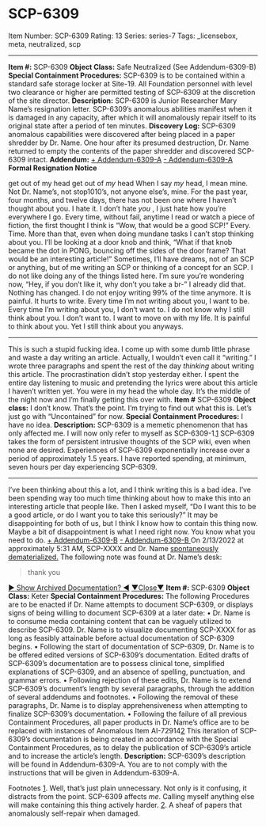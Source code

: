 # SCP-6309
Item Number: SCP-6309
Rating: 13
Series: series-7
Tags: _licensebox, meta, neutralized, scp

---

**Item #:** SCP-6309
**Object Class:** Safe Neutralized (See Addendum-6309-B)
**Special Containment Procedures:** SCP-6309 is to be contained within a standard safe storage locker at Site-19. All Foundation personnel with level two clearance or higher are permitted testing of SCP-6309 at the discretion of the site director.
**Description:** SCP-6309 is Junior Researcher Mary Name’s resignation letter. SCP-6309’s anomalous abilities manifest when it is damaged in any capacity, after which it will anomalously repair itself to its original state after a period of ten minutes.
**Discovery Log:** SCP-6309 anomalous capabilities were discovered after being placed in a paper shredder by Dr. Name. One hour after its presumed destruction, Dr. Name returned to empty the contents of the paper shredder and discovered SCP-6309 intact.
**Addendum:**
[\+ Addendum-6309-A](javascript:;)
[\- Addendum-6309-A](javascript:;)
**Formal Resignation Notice**
  
get out of my head 
get out of _my_ head
When I say _my_ head, I mean mine. Not Dr. Name’s, not stop1010’s, not anyone else’s, mine.
For the past year, four months, and twelve days, there has not been one where I haven’t thought about you. I hate it. I don’t hate _you_ , I just hate how you’re everywhere I go.
Every time, without fail, anytime I read or watch a piece of fiction, the first thought I think is “Wow, that would be a good SCP!”
Every. Time.
More than that, even when doing mundane tasks I can’t stop thinking about you. I’ll be looking at a door knob and think, “What if that knob became the dot in PONG, bouncing off the sides of the door frame? That would be an interesting article!”
Sometimes, I’ll have dreams, not of an SCP or anything, but of me writing an SCP or thinking of a concept for an SCP.
I do not like doing any of the things listed here.
I’m sure you’re wondering now, “Hey, if you don’t like it, why don’t you take a br-”
I already did that. Nothing has changed.
I do not enjoy writing 99% of the time anymore. It is painful. It hurts to write.
Every time I’m not writing about you, I want to be. Every time I’m writing about you, I don’t want to.
I do not know why I still think about you. I don’t want to. I want to move on with my life. It is painful to think about you. Yet I still think about you anyways.
* * *
This is such a stupid fucking idea. I come up with some dumb little phrase and waste a day writing an article. Actually, I wouldn’t even call it “writing.” I wrote three paragraphs and spent the rest of the day _thinking_ about writing this article.
The procrastination didn’t stop yesterday either. I spent the entire day listening to music and pretending the lyrics were about this article I haven’t written yet. You were in my head the whole day.
It’s the middle of the night now and I’m finally getting this over with.
**Item #** SCP-6309
**Object class:** I don’t know. That’s the point. I’m trying to find out what this is.
Let’s just go with “Uncontained” for now.
**Special Containment Procedures:** I have no idea.
**Description:** SCP-6309 is a memetic phenomenon that has only affected me. I will now only refer to myself as SCP-6309-1.[1](javascript:;)
SCP-6309 takes the form of persistent intrusive thoughts of the SCP wiki, even when none are desired. Experiences of SCP-6309 exponentially increase over a period of approximately 1.5 years.
I have reported spending, at minimum, seven hours per day experiencing SCP-6309.
* * *
I’ve been thinking about this a lot, and I think writing this is a bad idea. I’ve been spending way too much time thinking about how to make this into an interesting article that people like.
Then I asked myself,
“Do I want this to be a good article, or do I want you to take this seriously?”
It may be disappointing for both of us, but I think I know how to contain this thing now.
Maybe a bit of disappointment is what I need right now.
You know what you need to do.
[\+ Addendum-6309-B](javascript:;)
[\- Addendum-6309-B ](javascript:;)
On 2/13/2022 at approximately 5:31 AM, SCP-XXXX and Dr. Name [spontaneously dematerialized.](https://scp-wiki.wikidot.com/scp-3309)
The following note was found at Dr. Name’s desk:
> thank you
  
  
  

[▶ Show Archived Documentation? ◀](javascript:;)
[▼Close▼](javascript:;)
**Item #:** SCP-6309
**Object Class:** Keter
**Special Containment Procedures:** The following Procedures are to be enacted if Dr. Name attempts to document SCP-6309, or displays signs of being willing to document SCP-6309 at a later date:
• Dr. Name is to consume media containing content that can be vaguely utilized to describe SCP-6309. Dr. Name is to visualize documenting SCP-XXXX for as long as feasibly attainable before actual documentation of SCP-6309 begins.
• Following the start of documentation of SCP-6309, Dr. Name is to be offered edited versions of SCP-6309’s documentation. Edited drafts of SCP-6309’s documentation are to possess clinical tone, simplified explanations of SCP-6309, and an absence of spelling, punctuation, and grammar errors.
• Following rejection of these edits, Dr. Name is to extend SCP-6309’s document’s length by several paragraphs, through the addition of several addendums and footnotes.
• Following the removal of these paragraphs, Dr. Name is to display apprehensiveness when attempting to finalize SCP-6309’s documentation.
• Following the failure of all previous Containment Procedures, all paper products in Dr. Name’s office are to be replaced with instances of Anomalous Item AI-72914[2](javascript:;)
This iteration of SCP-6309’s documentation is being created in accordance with the Special Containment Procedures, as to delay the publication of SCP-6309’s article and to increase the article’s length.
**Description:** SCP-6309’s description will be found in Addendum-6309-A.
You are to not comply with the instructions that will be given in Addendum-6309-A.
  

Footnotes
[1](javascript:;). Well, that’s just plain unnecessary. Not only is it confusing, it distracts from the point. SCP-6309 affects _me_. Calling myself anything else will make containing this thing actively harder.
[2](javascript:;). A sheaf of papers that anomalously self-repair when damaged.